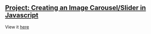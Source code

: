 ## [Project: Creating an Image Carousel/Slider in Javascript](http://www.theodinproject.com/javascript-and-jquery/creating-an-image-carousel-slider)

View it [here]()